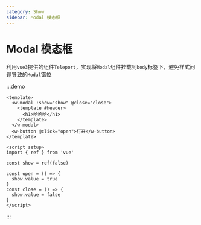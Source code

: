 ```yaml
---
category: Show
sidebar: Modal 模态框
---
```


# Modal 模态框

利用`vue3`提供的组件`Teleport`，实现将`Modal`组件挂载到`body`标签下，避免样式问题导致的`Modal`错位

:::demo
```vue
<template>
  <w-modal :show="show" @close="close">
    <template #header>
      <h1>哈哈哈</h1>
    </template>
  </w-modal>
  <w-button @click="open">打开</w-button>
</template>

<script setup>
import { ref } from 'vue'

const show = ref(false)

const open = () => {
  show.value = true
}
const close = () => {
  show.value = false
}
</script>
```
:::